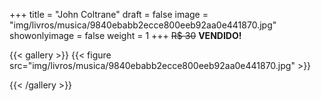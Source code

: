 +++
title = "John Coltrane"
draft = false
image = "img/livros/musica/9840ebabb2ecce800eeb92aa0e441870.jpg"
showonlyimage = false
weight = 1
+++
<span class="sold">~~R$ 30~~</span> **VENDIDO!**

<!--more-->

{{< gallery >}}
{{< figure src="img/livros/musica/9840ebabb2ecce800eeb92aa0e441870.jpg" >}}

{{< /gallery >}}

